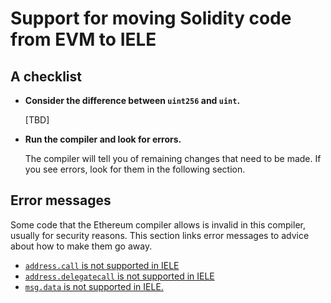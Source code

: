 # Support for moving Solidity code from EVM to IELE

## A checklist

* **Consider the difference between `uint256` and `uint`.**
  
  [TBD]

* **Run the compiler and look for errors.**

  The compiler will tell you of remaining changes that need to be
  made.  If you see errors, look for them in the following section.

## Error messages

Some code that the Ethereum compiler allows is invalid in this
compiler, usually for security reasons. This section links error
messages to advice about how to make them go away.

* [`address.call` is not supported in IELE](call.md)
* [`address.delegatecall` is not supported in IELE](delegatecall.md)
* [`msg.data` is not supported in IELE.](msg-data.md)



